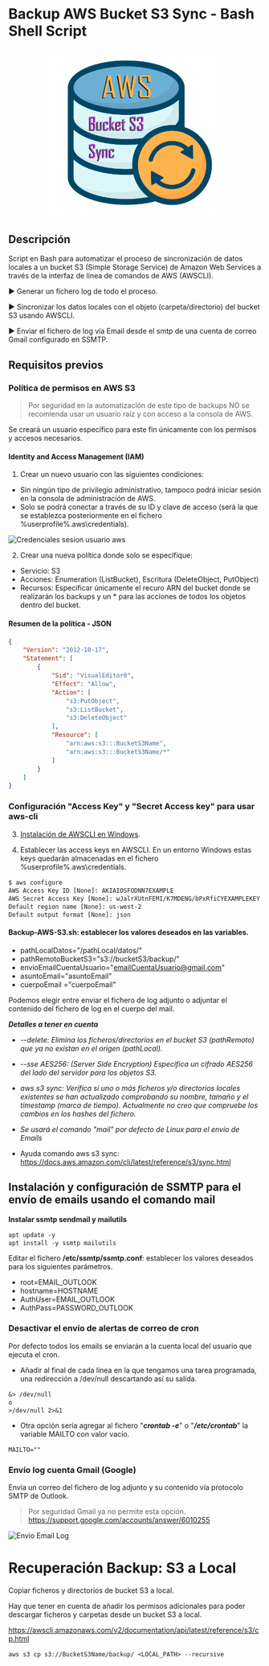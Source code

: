 # Backup AWS Bucket S3 Sync - Bash Shell Script

<div align="center">
<img src="https://raw.githubusercontent.com/adrianlois/Backup-AWS-Bucket-S3-Sync/master/screenshots/backup_aws_bucket_s3_sync.png" width="350" />
</div>

## Descripción

Script en Bash para automatizar el proceso de sincronización de datos locales a un bucket S3 (Simple Storage Service) de Amazon Web Services a través de la interfaz de línea de comandos de AWS (AWSCLI).

▶ Generar un fichero log de todo el proceso.

▶ Sincronizar los datos locales con el objeto (carpeta/directorio) del bucket S3 usando AWSCLI.

▶ Enviar el fichero de log vía Email desde el smtp de una cuenta de correo Gmail configurado en SSMTP.

## Requisitos previos
### Política de permisos en AWS S3  

> Por seguridad en la automatización de este tipo de backups NO se recomienda usar un usuario raíz y con acceso a la consola de AWS.

Se creará un usuario específico para este fin únicamente con los permisos y accesos necesarios.

#### Identity and Access Management (IAM)
1. Crear un nuevo usuario con las siguientes condiciones:
- Sin ningún tipo de privilegio administrativo, tampoco podrá iniciar sesión en la consola de administración de AWS.
- Solo se podrá conectar a través de su ID y clave de acceso (será la que se establezca posteriormente en el fichero %userprofile%\.aws\credentials).

![Credenciales sesion usuario aws](https://raw.githubusercontent.com/adrianlois/Backup-AWS-Sync-Bucket-S3/master/screenshots/credenciales_sesion_usuario_aws.png)

2. Crear una nueva política donde solo se especifique:
- Servicio: S3
- Acciones: Enumeration (ListBucket), Escritura (DeleteObject, PutObject)
- Recursos: Especificar únicamente el recuro ARN del bucket donde se realizarán los backups y un * para las acciones de todos los objetos dentro del bucket.

#### Resumen de la política - JSON

```json
{
    "Version": "2012-10-17",
    "Statement": [
        {
            "Sid": "VisualEditor0",
            "Effect": "Allow",
            "Action": [
                "s3:PutObject",
                "s3:ListBucket",
                "s3:DeleteObject"
            ],
            "Resource": [
                "arn:aws:s3:::BucketS3Name",
                "arn:aws:s3:::BucketS3Name/*"
            ]
        }
    ]
}
```

### Configuración "Access Key" y "Secret Access key" para usar aws-cli

3. [Instalación de AWSCLI en Windows](https://docs.aws.amazon.com/es_es/cli/latest/userguide/install-windows.html).

4. Establecer las access keys en AWSCLI. En un entorno Windows estas keys quedarán almacenadas en el fichero %userprofile%\.aws\credentials.

```
$ aws configure
AWS Access Key ID [None]: AKIAIOSFODNN7EXAMPLE
AWS Secret Access Key [None]: wJalrXUtnFEMI/K7MDENG/bPxRfiCYEXAMPLEKEY
Default region name [None]: us-west-2
Default output format [None]: json
```

#### **Backup-AWS-S3.sh**: establecer los valores deseados en las variables.

- pathLocalDatos="/pathLocal/datos/"
- pathRemotoBucketS3="s3://bucketS3/backup/"
- envioEmailCuentaUsuario="emailCuentaUsuario@gmail.com"
- asuntoEmail="asuntoEmail"
- cuerpoEmail ="cuerpoEmail"

Podemos elegir entre enviar el fichero de log adjunto o adjuntar el contenido del fichero de log en el cuerpo del mail.

**_Detalles a tener en cuenta_**

- *--delete: Elimina los ficheros/directorios en el bucket S3 (pathRemoto) que ya no existan en el origen (pathLocal).*

- *--sse AES256: (Server Side Encryption) Especifica un cifrado AES256 del lado del servidor para los objetos S3.*

- *aws s3 sync: Verifica si uno o más ficheros y/o directorios locales existentes se han actualizado comprobando su nombre, tamaño y el timestamp (marca de tiempo). Actualmente no creo que compruebe los cambios en los hashes del fichero.*

- *Se usará el comando "mail" por defecto de Linux para el envío de Emails*

- Ayuda comando aws s3 sync: https://docs.aws.amazon.com/cli/latest/reference/s3/sync.html

 ## Instalación y configuración de SSMTP para el envío de emails usando el comando mail
 
**Instalar ssmtp sendmail y mailutils**
```
apt update -y
apt install -y ssmtp mailutils
```
Editar el fichero **/etc/ssmtp/ssmtp.conf**: establecer los valores deseados para los siguientes parámetros.

- root=EMAIL_OUTLOOK
- hostname=HOSTNAME
- AuthUser=EMAIL_OUTLOOK
- AuthPass=PASSWORD_OUTLOOK

### Desactivar el envío de alertas de correo de cron

Por defecto todos los emails se enviarán a la cuenta local del usuario que ejecuta el cron.

- Añadir al final de cada línea en la que tengamos una tarea programada, una redirección a /dev/null descartando así su salida.
```
&> /dev/null
o
>/dev/null 2>&1
```
- Otra opción sería agregar al fichero "***crontab -e***" o "***/etc/crontab***" la variable MAILTO con valor vacío.
```
MAILTO=""
```

### Envío log cuenta Gmail (Google)
Envía un correo del fichero de log adjunto y su contenido vía protocolo SMTP de Outlook. 

> Por seguridad Gmail ya no permite esta opción. https://support.google.com/accounts/answer/6010255

![Envio Email Log](https://raw.githubusercontent.com/adrianlois/Backup-AWS-Sync-Bucket-S3-Bash-PowerShell/master/screenshots/envio_email_backup_log_gmail_powershell.png)

# Recuperación Backup: S3 a Local

Copiar ficheros y directorios de bucket S3 a local.

Hay que tener en cuenta de añadir los permisos adicionales para poder descargar ficheros y carpetas desde un bucket S3 a local. 

https://awscli.amazonaws.com/v2/documentation/api/latest/reference/s3/cp.html
```
aws s3 cp s3://BucketS3Name/backup/ <LOCAL_PATH> --recursive
```